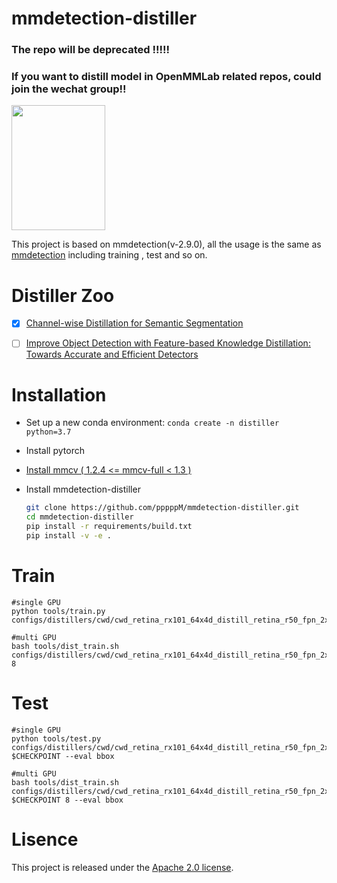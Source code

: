 # mmdetection-distiller
### The repo will be deprecated !!!!!
### If you want to distill model in OpenMMLab related repos, could join the wechat group!!
<img src="https://github.com/pppppM/mmsegmentation-distiller/blob/master/WechatIMG39.jpeg" width="150" height="200" ><br/>

This project is based on mmdetection(v-2.9.0), all the usage is the same as [mmdetection](https://mmdetection.readthedocs.io/en/latest/) including training , test and so on.

# Distiller Zoo



- [x] [Channel-wise Distillation for Semantic Segmentation](https://github.com/pppppM/mmdetection-distiller/tree/master/configs/distillers/cwd)
- [ ] [Improve Object Detection with Feature-based Knowledge Distillation: Towards Accurate and Efficient Detectors](https://openreview.net/forum?id=uKhGRvM8QNH)



# Installation

* Set up a new conda environment: `conda create -n distiller python=3.7`

* Install pytorch

* [Install mmcv ( 1.2.4 <= mmcv-full < 1.3 )](https://github.com/open-mmlab/mmcv#installation)

* Install mmdetection-distiller

  ```bash
  git clone https://github.com/pppppM/mmdetection-distiller.git
  cd mmdetection-distiller
  pip install -r requirements/build.txt
  pip install -v -e .
  ```

# Train

```
#single GPU
python tools/train.py configs/distillers/cwd/cwd_retina_rx101_64x4d_distill_retina_r50_fpn_2x_coco.py

#multi GPU
bash tools/dist_train.sh configs/distillers/cwd/cwd_retina_rx101_64x4d_distill_retina_r50_fpn_2x_coco.py 8
```

# Test

```
#single GPU
python tools/test.py configs/distillers/cwd/cwd_retina_rx101_64x4d_distill_retina_r50_fpn_2x_coco.py $CHECKPOINT --eval bbox

#multi GPU
bash tools/dist_train.sh configs/distillers/cwd/cwd_retina_rx101_64x4d_distill_retina_r50_fpn_2x_coco.py $CHECKPOINT 8 --eval bbox
```

# Lisence

This project is released under the [Apache 2.0 license](LICENSE).
